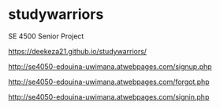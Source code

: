 # studywarriors
SE 4500 Senior Project


https://deekeza21.github.io/studywarriors/

http://se4050-edouina-uwimana.atwebpages.com/signup.php

http://se4050-edouina-uwimana.atwebpages.com/forgot.php

http://se4050-edouina-uwimana.atwebpages.com/signin.php

